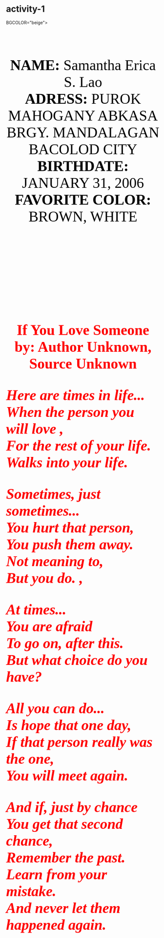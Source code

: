 # activity-1
<HTML>
<HEAD><TITLE>HOME PAGE</TITLE></HEAD>

<BODY> BGCOLOR="beige">
<FONT color="black", size="9", face="calibri">

<P ALIGN=CENTER><BR>
<B>NAME:</B> Samantha Erica S. Lao <BR>
<B>ADRESS:</B> PUROK MAHOGANY ABKASA BRGY. MANDALAGAN BACOLOD CITY <BR>
<B>BIRTHDATE:</B> JANUARY 31, 2006 <BR>
<B>FAVORITE COLOR:</B> BROWN, WHITE

<br><br><br>
<p align = center >
  <font color = "red", font face = "calibri", font size "9"> <b><b>
<br>
If You Love Someone
 by: Author Unknown, Source Unknown
<br>
 <p align = "center'> < font color = "red" ,font face = "calibri" , font size "9 <b><b>
      <i> Here are times in life...
      <br> When the person you will love ,
      <br> For the rest of your life. 
      <br> Walks into your life. 
 
 <p align = "center'> < font color = "white" ,font face = "calibri" , font size "9 <b><b>
      <b> Sometimes, just sometimes...
      <br> You hurt that person,
      <br> You push them away.
      <br> Not meaning to,
      <br> But you do. <b>, </u> 
        
 <p align = "center'> < font color = "blue" ,font face = "calibri" , font size "9 <b><b>
      <b> At times...
      <br> You are afraid
      <br> To go on, after this.
      <br> But what choice do you have?
        
  <p align = "center'> < font color = "yellow" ,font face = "calibri" , font size "9 <b><b>
      <b> All you can do...
      <br> Is hope that one day, 
      <br> If that person really was the one, 
      <br> You will meet again.
        
  <p align = "center'> < font color = "yellow" ,font face = "calibri" , font size "9 <b><b>
      <b> And if, just by chance
      <br> You get that second chance,
      <br> Remember the past.
      <br> Learn from your mistake. 
      <br> And never let them happened again. 

        
           
  
